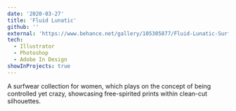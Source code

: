 ```yaml
---
date: '2020-03-27'
title: 'Fluid Lunatic'
github: ''
external: 'https://www.behance.net/gallery/105305877/Fluid-Lunatic-Surfwear-for-Women'
tech:
  - Illustrator
  - Photoshop
  - Adobe In Design
showInProjects: true
---
```


A surfwear collection for women, which plays on the concept of being controlled yet crazy, showcasing free-spirited prints within clean-cut silhouettes. 